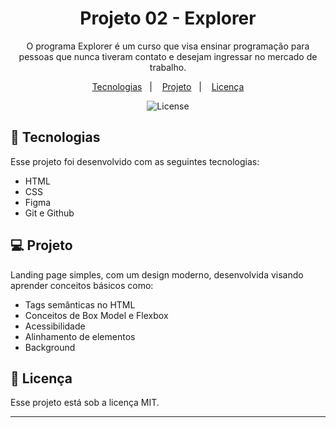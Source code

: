 <h1 align="center"> Projeto 02 - Explorer </h1>

<p align="center">
O programa Explorer é um curso que visa ensinar programação para pessoas que nunca tiveram contato e desejam ingressar no mercado de trabalho. 
</br>

<p align="center">
  <a href="#-tecnologias">Tecnologias</a>&nbsp;&nbsp;&nbsp;|&nbsp;&nbsp;&nbsp;
  <a href="#-projeto">Projeto</a>&nbsp;&nbsp;&nbsp;|&nbsp;&nbsp;&nbsp;
  <a href="#memo-licença">Licença</a>
</p>

<p align="center">
  <img alt="License" src="https://img.shields.io/static/v1?label=license&message=MIT&color=blueviolet">
</p>

## 🚀 Tecnologias

Esse projeto foi desenvolvido com as seguintes tecnologias:

- HTML
- CSS
- Figma
- Git e Github

## 💻 Projeto

Landing page simples, com um design moderno, desenvolvida visando aprender conceitos básicos como:

- Tags semânticas no HTML
- Conceitos de Box Model e Flexbox
- Acessibilidade
- Alinhamento de elementos
- Background

## :memo: Licença

Esse projeto está sob a licença MIT.

---
